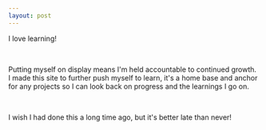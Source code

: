 ```yaml
---
layout: post
---
```


I love learning!

<!--read on -->

<br>

Putting myself on display means I'm held accountable to continued growth. I made this site to further push myself to learn, it's a home base and anchor for any projects so I can look back on progress and the learnings I go on.

<br>

I wish I had done this a long time ago, but it's better late than never!
